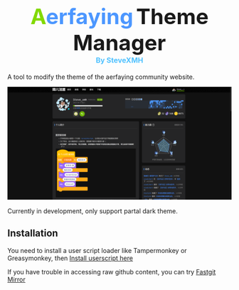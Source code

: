 <h1 align=center style="">
    <span style="font-size: 3rem;color: rgb(130,217,0)">A</span><span style="font-size: 3rem;color: rgb(76,151,255)">erfaying</span>
    <span style="font-size: 3rem">Theme Manager</span>
    <div style="font-size: 1rem;color: rgb(79,193,255)">
    By SteveXMH
    </div>
</h1>

A tool to modify the theme of the aerfaying community website.

![Preview #0](preview-0.png)

Currently in development, only support partal dark theme.

## Installation

You need to install a user script loader like Tampermonkey or Greasymonkey, then [Install userscript here](https://raw.githubusercontent.com/Steve-xmh/aerfaying-theme-manager/master/aerfaying-theme-manager.user.js)

If you have trouble in accessing raw github content, you can try [Fastgit Mirror](https://raw.fastgit.org/Steve-xmh/aerfaying-theme-manager/master/aerfaying-theme-manager.user.js)
